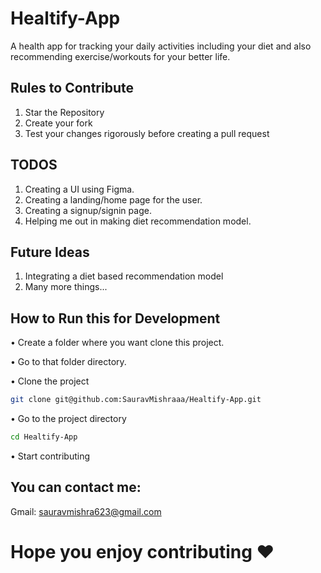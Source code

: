 # Healtify-App
A health app for tracking your daily activities including your diet and also recommending exercise/workouts for your better life.


## Rules to Contribute
1. Star the Repository
2. Create your fork
3. Test your changes rigorously before creating a pull request

## TODOS
1. Creating a UI using Figma.
2. Creating a landing/home page for the user.
3. Creating a signup/signin page.
4. Helping me out in making diet recommendation model.

## Future Ideas
1. Integrating a diet based recommendation model
2. Many more things...

## How to Run this for Development
• Create a folder where you want clone this project.

• Go to that folder directory.

• Clone the project

```bash
git clone git@github.com:SauravMishraaa/Healtify-App.git
```
• Go to the project directory

```bash
cd Healtify-App
```
• Start contributing 

## You can contact me:

Gmail: sauravmishra623@gmail.com


# Hope you enjoy contributing ❤️
